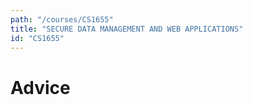 ```yaml
---
path: "/courses/CS1655"
title: "SECURE DATA MANAGEMENT AND WEB APPLICATIONS"
id: "CS1655"
---
```


# Advice

